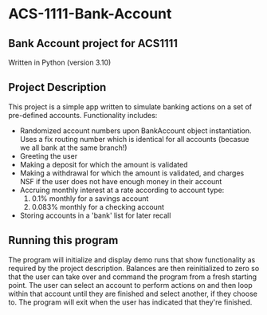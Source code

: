 # ACS-1111-Bank-Account
## Bank Account project for ACS1111
Written in Python (version 3.10)
## Project Description
This project is a simple app written to simulate banking actions on a set of pre-defined accounts.
Functionality includes:
- Randomized account numbers upon BankAccount object instantiation.  Uses a fix routing number which is identical for all accounts (becasue we all bank at the same branch!)
- Greeting the user
- Making a deposit for which the amount is validated
- Making a withdrawal for which the amount is validated, and charges NSF if the user does not have enough money in their account
- Accruing monthly interest at a rate according to account type: 
    1. 0.1% monthly for a savings account
    2. 0.083% monthly for a checking account
- Storing accounts in a 'bank' list for later recall

## Running this program
The program will initialize and display demo runs that show functionality as required by the project description.  Balances are then reinitialized to zero so that the user can take over and command the program from a fresh starting point.  The user can select an account to perform actions on and then loop within that account until they are finished and select another, if they choose to.  The program will exit when the user has indicated that they're finished.

